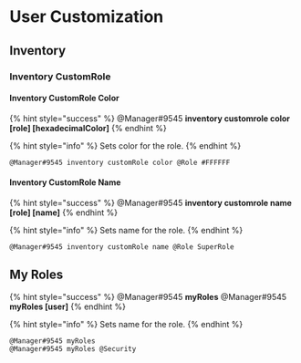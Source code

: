 # User Customization

## Inventory

### Inventory CustomRole 

#### Inventory CustomRole Color

{% hint style="success" %}
@Manager\#9545 **inventory customrole color \[role\] \[hexadecimalColor\]**
{% endhint %}

{% hint style="info" %}
Sets color for the role.
{% endhint %}

```text
@Manager#9545 inventory customRole color @Role #FFFFFF
```

#### Inventory CustomRole Name

{% hint style="success" %}
@Manager\#9545 **inventory customrole name \[role\] \[name\]**
{% endhint %}

{% hint style="info" %}
Sets name for the role.
{% endhint %}

```text
@Manager#9545 inventory customRole name @Role SuperRole
```

## My Roles

{% hint style="success" %}
@Manager\#9545 **myRoles**
@Manager\#9545 **myRoles \[user\]**
{% endhint %}

{% hint style="info" %}
Sets name for the role.
{% endhint %}

```text
@Manager#9545 myRoles
@Manager#9545 myRoles @Security
```
